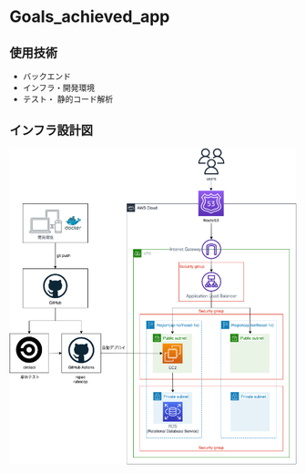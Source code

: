 # Goals_achieved_app
## 使用技術
- バックエンド
- インフラ・開発環境
- テスト・ 静的コード解析

## インフラ設計図
<img src= '/README_images/infra.png' >